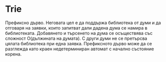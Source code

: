 # Trie

Префиксно дърво. Неговата цел е да поддържа библиотека от думи и да отговаря на заявки, които запитват дали дадена дума се намира в библиотеката. Добавянето и търсенето на дума се осъществява със сложност О(дължината на думата). С други думи не се претърсва цялата библиотека при една заявка. Префиксното дърво може да се разглежда като краен недетерминиран автомат с начално състояние корена.
